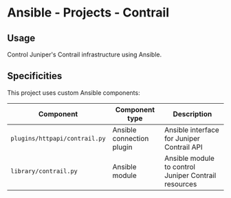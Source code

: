 # Ansible - Projects - Contrail

## Usage

Control Juniper's Contrail infrastructure using Ansible.

## Specificities

This project uses custom Ansible components:

| Component                     | Component type            | Description                                          |
|-------------------------------|---------------------------|------------------------------------------------------|
| `plugins/httpapi/contrail.py` | Ansible connection plugin | Ansible interface for Juniper Contrail API           |
| `library/contrail.py`         | Ansible module            | Ansible module to control Juniper Contrail resources |
